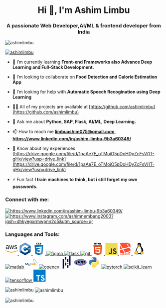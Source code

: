 <h1 align="center">Hi 👋, I'm Ashim Limbu</h1>
<h3 align="center">A passionate Web Developer,AI/ML & frontend developer from India</h3>

<p align="left"> <img src="https://komarev.com/ghpvc/?username=ashimlimbu&label=Profile%20views&color=0e75b6&style=flat" alt="ashimlimbu" /> </p>

<p align="left"> <a href="https://github.com/ryo-ma/github-profile-trophy"><img src="https://github-profile-trophy.vercel.app/?username=ashimlimbu" alt="ashimlimbu" /></a> </p>

- 🌱 I’m currently learning **Front-end Frameworks also Advance Deep Learning and Full-Stack Development.**

- 👯 I’m looking to collaborate on **Food Detection and Calorie Estimation App**

- 🤝 I’m looking for help with **Automatic Speech Recogination using Deep Learning**

- 👨‍💻 All of my projects are available at [https://github.com/ashimlimbu](https://github.com/ashimlimbu)

- 💬 Ask me about **Python, SAP, Flask, AI/ML, Deep Learning.**

- 📫 How to reach me **limbuashim075@gmail.com, https://www.linkedin.com/in/ashim-limbu-9b3a60349/**

- 📄 Know about my experiences [https://drive.google.com/file/d/1paAe7E_oTMoiO5pDoHDyZcFsVi1T-gHx/view?usp=drive_link](https://drive.google.com/file/d/1paAe7E_oTMoiO5pDoHDyZcFsVi1T-gHx/view?usp=drive_link)

- ⚡ Fun fact **I train machines to think, but i still forget my own passwords.**

<h3 align="left">Connect with me:</h3>
<p align="left">
<a href="https://linkedin.com/in/https://www.linkedin.com/in/ashim-limbu-9b3a60349/" target="blank"><img align="center" src="https://raw.githubusercontent.com/rahuldkjain/github-profile-readme-generator/master/src/images/icons/Social/linked-in-alt.svg" alt="https://www.linkedin.com/in/ashim-limbu-9b3a60349/" height="30" width="40" /></a>
<a href="https://instagram.com/https://www.instagram.com/ashimnembang2003?igsh=dhkyegxrmwpnn2o5&utm_source=qr" target="blank"><img align="center" src="https://raw.githubusercontent.com/rahuldkjain/github-profile-readme-generator/master/src/images/icons/Social/instagram.svg" alt="https://www.instagram.com/ashimnembang2003?igsh=dhkyegxrmwpnn2o5&utm_source=qr" height="30" width="40" /></a>
</p>

<h3 align="left">Languages and Tools:</h3>
<p align="left"> <a href="https://aws.amazon.com" target="_blank" rel="noreferrer"> <img src="https://raw.githubusercontent.com/devicons/devicon/master/icons/amazonwebservices/amazonwebservices-original-wordmark.svg" alt="aws" width="40" height="40"/> </a> <a href="https://www.w3schools.com/cpp/" target="_blank" rel="noreferrer"> <img src="https://raw.githubusercontent.com/devicons/devicon/master/icons/cplusplus/cplusplus-original.svg" alt="cplusplus" width="40" height="40"/> </a> <a href="https://www.w3schools.com/css/" target="_blank" rel="noreferrer"> <img src="https://raw.githubusercontent.com/devicons/devicon/master/icons/css3/css3-original-wordmark.svg" alt="css3" width="40" height="40"/> </a> <a href="https://www.figma.com/" target="_blank" rel="noreferrer"> <img src="https://www.vectorlogo.zone/logos/figma/figma-icon.svg" alt="figma" width="40" height="40"/> </a> <a href="https://flask.palletsprojects.com/" target="_blank" rel="noreferrer"> <img src="https://www.vectorlogo.zone/logos/pocoo_flask/pocoo_flask-icon.svg" alt="flask" width="40" height="40"/> </a> <a href="https://git-scm.com/" target="_blank" rel="noreferrer"> <img src="https://www.vectorlogo.zone/logos/git-scm/git-scm-icon.svg" alt="git" width="40" height="40"/> </a> <a href="https://www.w3.org/html/" target="_blank" rel="noreferrer"> <img src="https://raw.githubusercontent.com/devicons/devicon/master/icons/html5/html5-original-wordmark.svg" alt="html5" width="40" height="40"/> </a> <a href="https://developer.mozilla.org/en-US/docs/Web/JavaScript" target="_blank" rel="noreferrer"> <img src="https://raw.githubusercontent.com/devicons/devicon/master/icons/javascript/javascript-original.svg" alt="javascript" width="40" height="40"/> </a> <a href="https://laravel.com/" target="_blank" rel="noreferrer"> <img src="https://raw.githubusercontent.com/devicons/devicon/master/icons/laravel/laravel-plain-wordmark.svg" alt="laravel" width="40" height="40"/> </a> <a href="https://www.linux.org/" target="_blank" rel="noreferrer"> <img src="https://raw.githubusercontent.com/devicons/devicon/master/icons/linux/linux-original.svg" alt="linux" width="40" height="40"/> </a> <a href="https://www.mathworks.com/" target="_blank" rel="noreferrer"> <img src="https://upload.wikimedia.org/wikipedia/commons/2/21/Matlab_Logo.png" alt="matlab" width="40" height="40"/> </a> <a href="https://www.mysql.com/" target="_blank" rel="noreferrer"> <img src="https://raw.githubusercontent.com/devicons/devicon/master/icons/mysql/mysql-original-wordmark.svg" alt="mysql" width="40" height="40"/> </a> <a href="https://opencv.org/" target="_blank" rel="noreferrer"> <img src="https://www.vectorlogo.zone/logos/opencv/opencv-icon.svg" alt="opencv" width="40" height="40"/> </a> <a href="https://pandas.pydata.org/" target="_blank" rel="noreferrer"> <img src="https://raw.githubusercontent.com/devicons/devicon/2ae2a900d2f041da66e950e4d48052658d850630/icons/pandas/pandas-original.svg" alt="pandas" width="40" height="40"/> </a> <a href="https://www.php.net" target="_blank" rel="noreferrer"> <img src="https://raw.githubusercontent.com/devicons/devicon/master/icons/php/php-original.svg" alt="php" width="40" height="40"/> </a> <a href="https://www.python.org" target="_blank" rel="noreferrer"> <img src="https://raw.githubusercontent.com/devicons/devicon/master/icons/python/python-original.svg" alt="python" width="40" height="40"/> </a> <a href="https://pytorch.org/" target="_blank" rel="noreferrer"> <img src="https://www.vectorlogo.zone/logos/pytorch/pytorch-icon.svg" alt="pytorch" width="40" height="40"/> </a> <a href="https://scikit-learn.org/" target="_blank" rel="noreferrer"> <img src="https://upload.wikimedia.org/wikipedia/commons/0/05/Scikit_learn_logo_small.svg" alt="scikit_learn" width="40" height="40"/> </a> <a href="https://www.tensorflow.org" target="_blank" rel="noreferrer"> <img src="https://www.vectorlogo.zone/logos/tensorflow/tensorflow-icon.svg" alt="tensorflow" width="40" height="40"/> </a> <a href="https://www.typescriptlang.org/" target="_blank" rel="noreferrer"> <img src="https://raw.githubusercontent.com/devicons/devicon/master/icons/typescript/typescript-original.svg" alt="typescript" width="40" height="40"/> </a> </p>

<p><img align="left" src="https://github-readme-stats.vercel.app/api/top-langs?username=ashimlimbu&show_icons=true&locale=en&layout=compact" alt="ashimlimbu" /></p>

<p>&nbsp;<img align="center" src="https://github-readme-stats.vercel.app/api?username=ashimlimbu&show_icons=true&locale=en" alt="ashimlimbu" /></p>

<p><img align="center" src="https://github-readme-streak-stats.herokuapp.com/?user=ashimlimbu&" alt="ashimlimbu" /></p>

